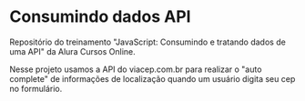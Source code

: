# Consumindo dados API
<p>Repositório do treinamento "JavaScript: Consumindo e tratando dados de uma API" da Alura Cursos Online.</p>
<p>Nesse projeto usamos a API do viacep.com.br para realizar o "auto complete" de informações de localização quando um usuário digita seu cep no formulário.</p>
